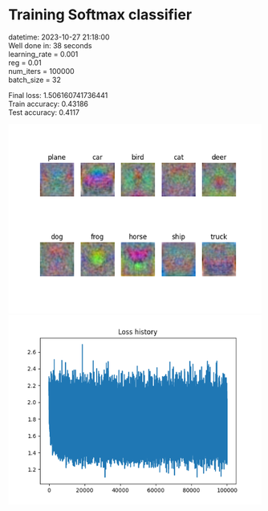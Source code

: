 # Training Softmax classifier  
datetime: 2023-10-27 21:18:00  
Well done in: 38 seconds  
learning_rate = 0.001  
reg = 0.01  
num_iters = 100000  
batch_size = 32  

Final loss: 1.506160741736441   
Train accuracy: 0.43186   
Test accuracy: 0.4117  
    
<img src="weights.png">  
<br>
<img src="loss.png">
